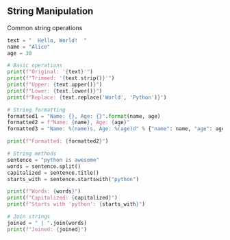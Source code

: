 <!-- METADATA
{
  "title": "Python String Manipulation",
  "tags": [
    "python",
    "io",
    "strings"
  ],
  "language": "python"
}
-->

## String Manipulation
Common string operations
```python
text = "  Hello, World!  "
name = "Alice"
age = 30

# Basic operations
print(f"Original: '{text}'")
print(f"Trimmed: '{text.strip()}'")
print(f"Upper: {text.upper()}")
print(f"Lower: {text.lower()}")
print(f"Replace: {text.replace('World', 'Python')}")

# String formatting
formatted1 = "Name: {}, Age: {}".format(name, age)
formatted2 = f"Name: {name}, Age: {age}"
formatted3 = "Name: %(name)s, Age: %(age)d" % {"name": name, "age": age}

print(f"Formatted: {formatted2}")

# String methods
sentence = "python is awesome"
words = sentence.split()
capitalized = sentence.title()
starts_with = sentence.startswith("python")

print(f"Words: {words}")
print(f"Capitalized: {capitalized}")
print(f"Starts with 'python': {starts_with}")

# Join strings
joined = " | ".join(words)
print(f"Joined: {joined}")
```